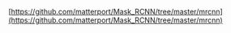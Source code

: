 [https://github.com/matterport/Mask_RCNN/tree/master/mrcnn](https://github.com/matterport/Mask_RCNN/tree/master/mrcnn)
